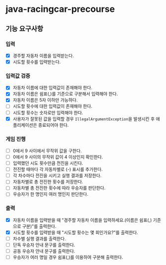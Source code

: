 # java-racingcar-precourse

## 기능 요구사항

### 입력

- [x] 경주할 자동차 이름을 입력받는다.
- [x] 시도할 횟수를 입력받는다.

### 입력값 검증

- [x] 자동차 이름에 대한 입력값이 존재해야 한다.
- [x] 자동차 이름은 쉼표(,)를 기준으로 구분해서 입력해야 한다.
- [x] 자동차 이름은 5자 이하만 가능하다.
- [ ] 시도할 횟수에 대한 입력값이 존재해야 한다.
- [ ] 시도할 횟수는 숫자로만 입력해야 한다.
- [x] 사용자가 잘못된 값을 입력할 경우 `IllegalArgumentException`을 발생시킨 후 애플리케이션은 종료되어야 한다.

### 게임 진행

- [ ] 0에서 9 사이에서 무작위 값을 구한다.
- [ ] 0에서 9 사이의 무작위 값이 4 이상인지 확인한다.
- [ ] 입력했던 시도 횟수만큼 전진을 시킨다.
- [ ] 전진할 때마다 각 자동차별로 (-) 표시를 추가한다.
- [ ] 각 차수마다 전진을 시키고 실행 결과를 저장한다.
- [ ] 자동차별로 총 전진한 횟수를 저장한다.
- [ ] 자동차별 총 전진한 횟수에 따라 우승자를 판단한다.
- [ ] 우승자가 한 명인지 여러 명인지 판단한다.

### 출력

- [x] 자동차 이름을 입력받을 때 "경주할 자동차 이름을 입력하세요.(이름은 쉼표(,) 기준으로 구분)"를 출력한다.
- [x] 시도할 횟수를 입력받을 때 "시도할 횟수는 몇 회인가요?"를 출력한다.
- [ ] 차수별 실행 결과를 출력한다.
- [ ] 단독 우승자 안내 문구를 출력한다.
- [ ] 공동 우승자 안내 문구를 출력한다.
- [ ] 우승자가 여러 명일 경우 쉼표(,)를 이용하여 구분해 출력한다.
